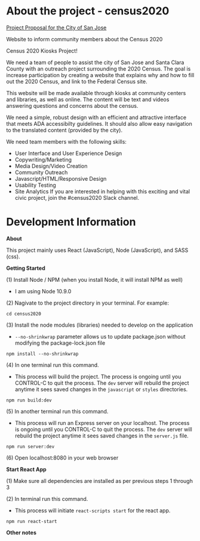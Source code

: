 # About the project - census2020

[Project Proposal for the City of San Jose](https://drive.google.com/open?id=1CvBMkS9AF18NR5vTeiFQrdssHQHXV5xpwWCXEp4cTFE)

Website to inform community members about the Census 2020

Census 2020 Kiosks Project!

We need a team of people to assist the city of San Jose and Santa Clara County with an outreach project surrounding the 2020 Census. The goal is increase participation by creating a website that explains why and how to fill out the 2020 Census, and link to the Federal Census site.

This website will be made available through kiosks at community centers and libraries, as well as online. The content will be text and videos answering questions and concerns about the census.

We need a simple, robust design with an efficient and attractive interface that meets ADA accessibilty guidelines. It should also allow easy navigation to the translated content (provided by the city).

We need team members with the following skills:
- User Interface and User Experience Design
- Copywriting/Marketing
- Media Design/Video Creation
- Community Outreach
- Javascript/HTML/Responsive Design
- Usability Testing
- Site Analytics
If you are interested in helping with this exciting and vital civic project, join the #census2020 Slack channel.

# Development Information

**About**

This project mainly uses React (JavaScript), Node (JavaScript), and SASS (css).

**Getting Started**

(1) Install Node / NPM (when you install Node, it will install NPM as well)

- I am using Node 10.9.0

(2) Nagivate to the project directory in your terminal. For example:

```
cd census2020
```

(3) Install the node modules (libraries) needed to develop on the application

- `--no-shrinkwrap` parameter allows us to update package.json without
modifying the package-lock.json file
```
npm install --no-shrinkwrap
```

(4) In one terminal run this command.

- This process will build the project.
The process is ongoing until you CONTROL-C to quit the process.
The `dev` server will rebuild the project anytime it sees saved
changes in the `javascript` or `styles` directories.
```
npm run build:dev
```

(5) In another terminal run this command.

- This process will run an Express server on your localhost.
The process is ongoing until you CONTROL-C to quit the process.
The `dev` server will rebuild the project anytime it sees saved
changes in the `server.js` file.

```
npm run server:dev
```

(6) Open localhost:8080 in your web browser

**Start React App**

(1) Make sure all dependencies are installed as per previous steps 1 through 3

(2) In terminal run this command.

- This process will initiate `react-scripts start` for the react app.

```
npm run react-start
```

**Other notes**
